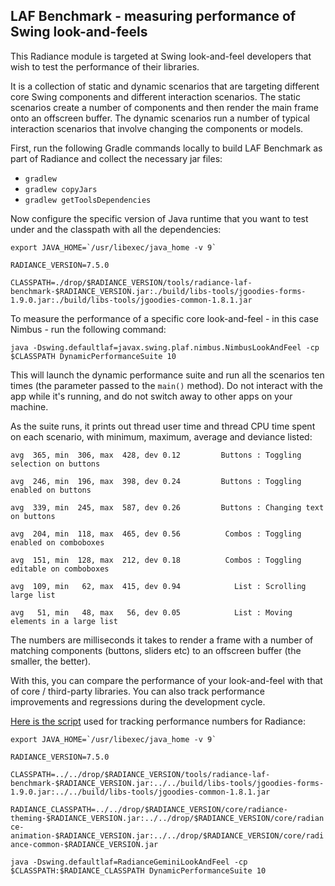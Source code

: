 ## LAF Benchmark - measuring performance of Swing look-and-feels

This Radiance module is targeted at Swing look-and-feel developers that wish to test the performance of their libraries.

It is a collection of static and dynamic scenarios that are targeting different core Swing components and different interaction scenarios. The static scenarios create a number of components and then render the main frame onto an offscreen buffer. The dynamic scenarios run a number of typical interaction scenarios that involve changing the components or models.

First, run the following Gradle commands locally to build LAF Benchmark as part of Radiance and collect the necessary jar files:

* `gradlew`
* `gradlew copyJars`
* `gradlew getToolsDependencies`

Now configure the specific version of Java runtime that you want to test under and the classpath with all the dependencies:

``` export JAVA_HOME=`/usr/libexec/java_home -v 9` ```

`RADIANCE_VERSION=7.5.0`

`CLASSPATH=./drop/$RADIANCE_VERSION/tools/radiance-laf-benchmark-$RADIANCE_VERSION.jar:./build/libs-tools/jgoodies-forms-1.9.0.jar:./build/libs-tools/jgoodies-common-1.8.1.jar`

To measure the performance of a specific core look-and-feel - in this case Nimbus - run the following command:

`java -Dswing.defaultlaf=javax.swing.plaf.nimbus.NimbusLookAndFeel -cp $CLASSPATH DynamicPerformanceSuite 10
`

This will launch the dynamic performance suite and run all the scenarios ten times (the parameter passed to the `main()` method). Do not interact with the app while it's running, and do not switch away to other apps on your machine.

As the suite runs, it prints out thread user time and thread CPU time spent on each scenario, with minimum, maximum, average and deviance listed:

`avg  365, min  306, max  428, dev 0.12         Buttons : Toggling selection on buttons`

`avg  246, min  196, max  398, dev 0.24         Buttons : Toggling enabled on buttons`

`avg  339, min  245, max  587, dev 0.26         Buttons : Changing text on buttons`

`avg  204, min  118, max  465, dev 0.56          Combos : Toggling enabled on comboboxes`

`avg  151, min  128, max  212, dev 0.18          Combos : Toggling editable on comboboxes`

`avg  109, min   62, max  415, dev 0.94            List : Scrolling large list`

`avg   51, min   48, max   56, dev 0.05            List : Moving elements in a large list`

The numbers are milliseconds it takes to render a frame with a number of matching components (buttons, sliders etc) to an offscreen buffer (the smaller, the better).

With this, you can compare the performance of your look-and-feel with that of core / third-party libraries. You can also track performance improvements and regressions during the development cycle.

[Here is the script](../../../scripts/laf-benchmark/auto-dynamic-radiance.sh) used for tracking performance numbers for Radiance:

``` export JAVA_HOME=`/usr/libexec/java_home -v 9` ```

`RADIANCE_VERSION=7.5.0`

`CLASSPATH=../../drop/$RADIANCE_VERSION/tools/radiance-laf-benchmark-$RADIANCE_VERSION.jar:../../build/libs-tools/jgoodies-forms-1.9.0.jar:../../build/libs-tools/jgoodies-common-1.8.1.jar`

`RADIANCE_CLASSPATH=../../drop/$RADIANCE_VERSION/core/radiance-theming-$RADIANCE_VERSION.jar:../../drop/$RADIANCE_VERSION/core/radiance-animation-$RADIANCE_VERSION.jar:../../drop/$RADIANCE_VERSION/core/radiance-common-$RADIANCE_VERSION.jar`

`java -Dswing.defaultlaf=RadianceGeminiLookAndFeel -cp $CLASSPATH:$RADIANCE_CLASSPATH DynamicPerformanceSuite 10`
